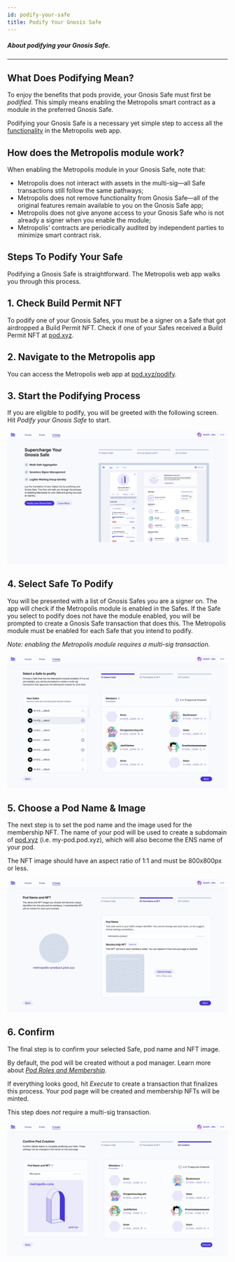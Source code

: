 ```yaml
---
id: podify-your-safe
title: Podify Your Gnosis Safe
---
```


##### About podifying your Gnosis Safe.

---

## What Does Podifying Mean?

To enjoy the benefits that pods provide, your Gnosis Safe must first be *podified*. This simply means enabling the Metropolis smart contract as a module in the preferred Gnosis Safe. 

Podifying your Gnosis Safe is a necessary yet simple step to access all the [functionality](pod-basics/02-pod-benefits.md) in the Metropolis web app.

## How does the Metropolis module work?

When enabling the Metropolis module in your Gnosis Safe, note that:

- Metropolis does not interact with assets in the multi-sig—all Safe transactions still follow the same pathways;
- Metropolis does not remove functionality from Gnosis Safe—all of the original features remain available to you on the Gnosis Safe app;
- Metropolis does not give anyone access to your Gnosis Safe who is not already a signer when you enable the module;
- Metropolis’ contracts are periodically audited by independent parties to minimize smart contract risk.

## Steps To Podify Your Safe

Podifying a Gnosis Safe is straightforward. The Metropolis web app walks you through this process.

## 1. Check Build Permit NFT[](https://docs.orcaprotocol.org/docs/getting-started-pods/creating-pods#1-navigate-to-orca-app)

To podify one of your Gnosis Safes, you must be a signer on a Safe that got airdropped a Build Permit NFT. Check if one of your Safes received a Build Permit NFT at [pod.xyz](http://pod.xyz/). 

## 2. Navigate to the Metropolis app[](https://docs.orcaprotocol.org/docs/getting-started-pods/creating-pods#1-navigate-to-orca-app)

You can access the Metropolis web app at [pod.xyz/podify](https://pod.xyz/podify-safe). 

## 3. Start the Podifying Process[](https://docs.orcaprotocol.org/docs/getting-started-pods/creating-pods#1-navigate-to-orca-app)

If you are eligible to podify, you will be greeted with the following screen. Hit *Podify your Gnosis Safe* to start.

![Podify Safe](./img/PodifySafe0.png)

## 4. Select Safe To Podify[](https://docs.orcaprotocol.org/docs/getting-started-pods/creating-pods#1-navigate-to-orca-app)

You will be presented with a list of Gnosis Safes you are a signer on. The app will check if the Metropolis module is enabled in the Safes. If the Safe you select to podify does not have the module enabled, you will be prompted to create a Gnosis Safe transaction that does this. The Metropolis module must be enabled for each Safe that you intend to podify.

*Note: enabling the Metropolis module requires a multi-sig transaction.*

![Podify Safe](./img/PodifySafe1.png)

## 5. Choose a Pod Name & Image[](https://docs.orcaprotocol.org/docs/getting-started-pods/creating-pods#1-navigate-to-orca-app)

The next step is to set the pod name and the image used for the membership NFT. The name of your pod will be used to create a subdomain of [pod.xyz](http://pod.xyz) (i.e. my-pod.pod.xyz), which will also become the ENS name of your pod.

The NFT image should have an aspect ratio of 1:1 and must be 800x800px or less.

![Podify Safe](./img/PodifySafe2.png)

## 6. Confirm[](https://docs.orcaprotocol.org/docs/getting-started-pods/creating-pods#1-navigate-to-orca-app)

The final step is to confirm your selected Safe, pod name and NFT image. 

By default, the pod will be created without a pod manager. Learn more about [*Pod Roles and Membership*](pod-basics/03-pod-roles-membership.md).

If everything looks good, hit *Execute* to create a transaction that finalizes this process. Your pod page will be created and membership NFTs will be minted.

This step does *not* require a multi-sig transaction.

![Podify Safe](./img/PodifySafe3.png)